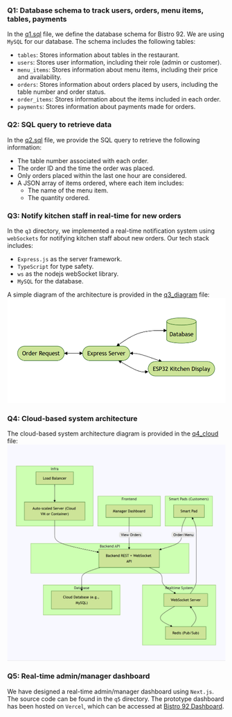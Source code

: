 ### Q1: Database schema to track users, orders, menu items, tables, payments

In the [q1.sql](q1.sql) file, we define the database schema for Bistro 92. We are using `MySQL` for our database. The schema includes the following tables:

- `tables`: Stores information about tables in the restaurant.
- `users`: Stores user information, including their role (admin or customer).
- `menu_items`: Stores information about menu items, including their price and availability.
- `orders`: Stores information about orders placed by users, including the table number and order status.
- `order_items`: Stores information about the items included in each order.
- `payments`: Stores information about payments made for orders.

### Q2: SQL query to retrieve data

In the [q2.sql](q2.sql) file, we provide the SQL query to retrieve the following information:

- The table number associated with each order.
- The order ID and the time the order was placed.
- Only orders placed within the last one hour are considered.
- A JSON array of items ordered, where each item includes:
  - The name of the menu item.
  - The quantity ordered.

### Q3: Notify kitchen staff in real-time for new orders

In the `q3` directory, we implemented a real-time notification system using `webSockets` for notifying kitchen staff about new orders. Our tech stack includes:

- `Express.js` as the server framework.
- `TypeScript` for type safety.
- `ws` as the nodejs webSocket library.
- `MySQL` for the database.

A simple diagram of the architecture is provided in the [q3_diagram](q3_diagram.png) file:
![q3 daigram](q3_diagram.png)

### Q4: Cloud-based system architecture

The cloud-based system architecture diagram is provided in the [q4_cloud](q4_cloud.PNG) file:
![q4_cloud](q4_cloud.PNG)

### Q5: Real-time admin/manager dashboard

We have designed a real-time admin/manager dashboard using `Next.js`. The source code can be found in the `q5` directory. The prototype dashboard has been hosted on `Vercel`, which can be accessed at [Bistro 92 Dashboard](https://bistro-92-client.vercel.app/).
